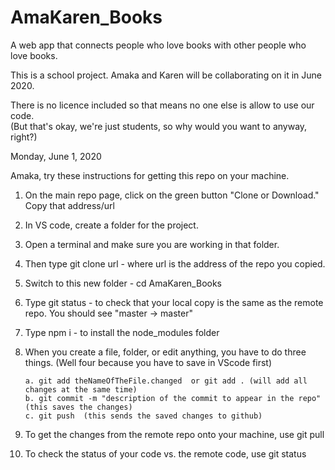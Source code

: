 # AmaKaren_Books

A web app that connects people who love books with other people who love books.

This is a school project. Amaka and Karen will be collaborating on it in June 2020.

There is no licence included so that means no one else is allow to use our code.  
(But that's okay, we're just students, so why would you want to anyway, right?)

Monday, June 1, 2020

Amaka, try these instructions for getting this repo on your machine.

1.  On the main repo page, click on the green button "Clone or Download." Copy that address/url

2.  In VS code, create a folder for the project.

3.  Open a terminal and make sure you are working in that folder.

4.  Then type git clone url - where url is the address of the repo you copied.

5.  Switch to this new folder - cd AmaKaren_Books

6.  Type git status - to check that your local copy is the same as the remote repo.
    You should see "master -> master"

7.  Type npm i - to install the node_modules folder

8.  When you create a file, folder, or edit anything, you have to do three things.
    (Well four because you have to save in VScode first)

        a. git add theNameOfTheFile.changed  or git add . (will add all changes at the same time)
        b. git commit -m "description of the commit to appear in the repo"  (this saves the changes)
        c. git push  (this sends the saved changes to github)

9.  To get the changes from the remote repo onto your machine, use git pull

10. To check the status of your code vs. the remote code, use git status
